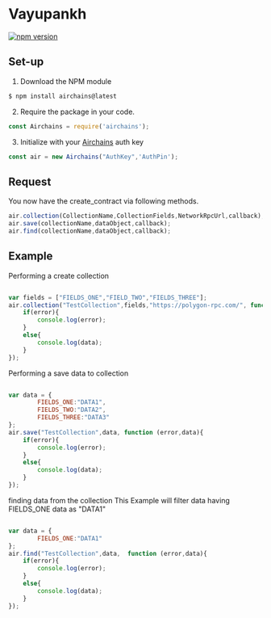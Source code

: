 # Vayupankh
[![npm version](https://img.shields.io/npm/v/airchains.svg?style=flat-square)](https://www.npmjs.org/package/airchains)


## Set-up

1. Download the NPM module
```bash
$ npm install airchains@latest
```
2. Require the package in your code.
```js
const Airchains = require('airchains');
```
3. Initialize with your [Airchains](https://console.airchains.io) auth key
```js
const air = new Airchains("AuthKey",'AuthPin');
```

## Request
You now have the create_contract via following methods.

```js
air.collection(CollectionName,CollectionFields,NetworkRpcUrl,callback);
air.save(collectionName,dataObject,callback);
air.find(collectionName,dataObject,callback);
```


## Example
Performing a create collection
```js

var fields = ["FIELDS_ONE","FIELD_TWO","FIELDS_THREE"];
air.collection("TestCollection",fields,"https://polygon-rpc.com/", function (error,data){
    if(error){
        console.log(error);
    }
    else{
        console.log(data);
    }
});


```
Performing a save data to collection
```js

var data = {
        FIELDS_ONE:"DATA1",
        FIELDS_TWO:"DATA2",
        FIELDS_THREE:"DATA3"
};
air.save("TestCollection",data, function (error,data){
    if(error){
        console.log(error);
    }
    else{
        console.log(data);
    }
});


```
finding data from the collection
This Example will filter data having FIELDS_ONE data as "DATA1"
```js

var data = {
        FIELDS_ONE:"DATA1"
};
air.find("TestCollection",data,  function (error,data){
    if(error){
        console.log(error);
    }
    else{
        console.log(data);
    }
});


```
